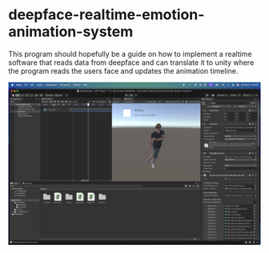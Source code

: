# deepface-realtime-emotion-animation-system
This program should hopefully be a guide on how to implement a realtime software that reads data from deepface and can translate it to unity where the program reads the users face and updates the animation timeline.
<p align="center">
  <img src="videos/image1.png" alt="Real-time emotion detection triggering Unity animations" width="700">
</p>
